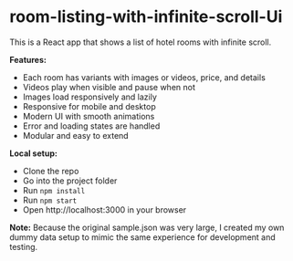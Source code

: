 # room-listing-with-infinite-scroll-Ui

This is a React app that shows a list of hotel rooms with infinite scroll.

**Features:**
- Each room has variants with images or videos, price, and details
- Videos play when visible and pause when not
- Images load responsively and lazily
- Responsive for mobile and desktop
- Modern UI with smooth animations
- Error and loading states are handled
- Modular and easy to extend

**Local setup:**
- Clone the repo
- Go into the project folder
- Run `npm install`
- Run `npm start`
- Open http://localhost:3000 in your browser

**Note:**
Because the original sample.json was very large, I created my own dummy data setup to mimic the same experience for development and testing.